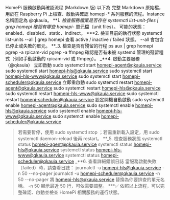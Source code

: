 HomePi 服務啟動與確認流程 (Markdown 版)
以下為 完整 Markdown 原始檔，用於在 Raspberry Pi 上檢查、啟動與確認 homepi-\* 系列服務的流程。Instance 名稱固定為 @qkauia。
**_1. 檢查服務檔案是否存在
systemctl list-unit-files | grep homepi
確認有哪些 homepi-_ 單元檔（unit files）。
可能的狀態：enabled、disabled、static、indirect。 \***2. 檢查目前的執行狀態
systemctl list-units --all | grep homepi
查看 active / inactive / failed 狀態。
--all 會包含已停止或失敗的單元。
**_3. 檢查是否有殘留的行程
ps aux | grep homepi
pgrep -a rpicam-vid
pgrep -a ffmpeg
確認是否有未被 systemd 管理的殘留程式（例如手動啟動的 rpicam-vid 或 ffmpeg）。
_**4. 啟動主要服務（@qkauia）
立即啟動
sudo systemctl start homepi-agent@qkauia.service
sudo systemctl start homepi-hls@qkauia.service
sudo systemctl start homepi-hls-www@qkauia.service
sudo systemctl start homepi-scheduler@qkauia.service
立即重啟動
sudo systemctl restart homepi-agent@qkauia.service
sudo systemctl restart homepi-hls@qkauia.service
sudo systemctl restart homepi-hls-www@qkauia.service
sudo systemctl restart homepi-scheduler@qkauia.service
設定開機自動啟動
sudo systemctl enable homepi-agent@qkauia.service
sudo systemctl enable homepi-hls@qkauia.service
sudo systemctl enable homepi-hls-www@qkauia.service
sudo systemctl enable homepi-scheduler@qkauia.service

> 若需要暫停，使用 sudo systemctl stop <unit>；若需重新載入設定，用 sudo systemctl daemon-reload 後再 restart。
> **_5. 檢查服務狀態
> systemctl status homepi-agent@qkauia.service
> systemctl status homepi-hls@qkauia.service
> systemctl status homepi-hls-www@qkauia.service
> systemctl status homepi-scheduler@qkauia.service
> _**6. 查看詳細錯誤日誌
> 當服務啟動失敗（failed）時，請查看日誌：
> journalctl -u homepi-hls@qkauia.service -n 50 --no-pager
> journalctl -u homepi-scheduler@qkauia.service -n 50 --no-pager
> 將 homepi-hls@qkauia.service 替換為你要排查的單元名稱。
> -n 50 顯示最近 50 行，可依需要調整。
> \*\*\*✅ 依照以上流程，可以完整確認、啟動並檢查 HomePi 相關服務的運行狀態。
